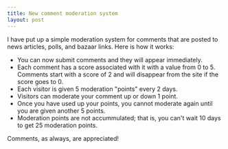 ```yaml
---
title: New comment moderation system
layout: post
---
```


<P>I have put up a simple moderation system for comments that are posted to news articles, polls, and bazaar links. Here is how it works:<UL><LI>You can now submit comments and they will appear immediately.<LI>Each comment has a score associated with it with a value from 0 to 5. Comments start with a score of 2 and will disappear from the site if the score goes to 0.<LI>Each visitor is given 5 moderation "points" every 2 days.<LI>Visitors can moderate your comment up or down 1 point.<LI>Once you have used up your points, you cannot moderate again until you are given another 5 points.<LI>Moderation points are not accummulated; that is, you can't wait 10 days to get 25 moderation points.</UL><P>Comments, as always, are appreciated!
